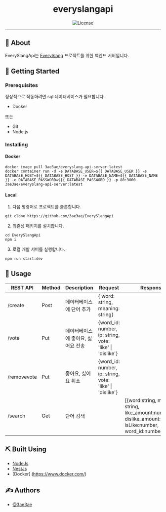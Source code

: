 <h1 align="center">everyslangapi</h1>

<div align="center">

[![License](https://img.shields.io/badge/license-MIT-blue.svg)](/LICENSE)

</div>

---

## 🧐 About <a name = "about"></a>

EverySlangApi는 [EverySlang](https://github.com/3ae3ae/EverySlang) 프로젝트를 위한 백엔드 서버입니다.

## 🏁 Getting Started <a name = "getting_started"></a>

### Prerequisites

정상적으로 작동하려면 sql 데이터베이스가 필요합니다.

- Docker

또는

- Git
- Node.js

### Installing

#### Docker

```
docker image pull 3ae3ae/everyslang-api-server:latest
docker container run -d -e DATABASE_USER=${{ DATABASE_USER }} -e DATABASE_HOST=${{ DATABASE_HOST }} -e DATABASE_NAME=${{ DATABASE_NAME }} -e DATABASE_PASSWORD=${{ DATABASE_PASSWORD }} -p 80:3000 3ae3ae/everyslang-api-server:latest
```

#### Local

1. 다음 명령어로 프로젝트를 클론합니다.

```
git clone https://github.com/3ae3ae/EverySlangApi
```

2. 의존성 패키지를 설치합니다.

```
cd EverySlangApi
npm i
```

3. 로컬 개발 서버를 실행합니다.

```
npm run start:dev
```

## 🎈 Usage <a name="usage"></a>

| REST API    | Method | Description                        | Request                                                  | Response                                                                                                      | etc                                  |
| ----------- | ------ | ---------------------------------- | -------------------------------------------------------- | ------------------------------------------------------------------------------------------------------------- | ------------------------------------ |
| /create     | Post   | 데이터베이스에 단어 추가           | { word: string, meaning: string}                         |
| /vote       | Put    | 데이터베이스에 좋아요, 싫어요 전송 | {word_id: number, ip: string, vote: 'like' \| 'dislike'} |
| /removevote | Put    | 좋아요, 싫어요 취소                | {word_id: number, ip: string, vote: 'like' \| 'dislike'} |
| /search     | Get    | 단어 검색                          |                                                          | [{word:string, meaning: string, like_amount:number, dislike_amount:number, isLike:number, word_id:number}...] | 파라미터 keyword:string, page:number |

## ⛏️ Built Using <a name = "built_using"></a>

- [NodeJs](https://nodejs.org/)
- [NestJs](https://nestjs.com/)
- [Docker] (https://www.docker.com/)

## ✍️ Authors <a name = "authors"></a>

- [@3ae3ae](https://github.com/3ae3ae)
